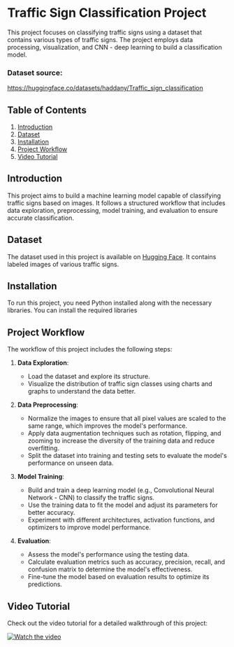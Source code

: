 # Traffic Sign Classification Project

This project focuses on classifying traffic signs using a dataset that contains various types of traffic signs. The project employs data processing, visualization, and CNN - deep learning  to build a classification model.

### Dataset source: 
https://huggingface.co/datasets/haddany/Traffic_sign_classification

## Table of Contents

1. [Introduction](#introduction)
2. [Dataset](#dataset)
3. [Installation](#installation)
4. [Project Workflow](#project-workflow)
5. [Video Tutorial](#video-tutorial)

## Introduction

This project aims to build a machine learning model capable of classifying traffic signs based on images. It follows a structured workflow that includes data exploration, preprocessing, model training, and evaluation to ensure accurate classification.

## Dataset

The dataset used in this project is available on [Hugging Face](https://huggingface.co/datasets/haddany/Traffic_sign_classification). It contains labeled images of various traffic signs.

## Installation

To run this project, you need Python installed along with the necessary libraries. You can install the required libraries
## Project Workflow

The workflow of this project includes the following steps:

1. **Data Exploration**:
   - Load the dataset and explore its structure.
   - Visualize the distribution of traffic sign classes using charts and graphs to understand the data better.

2. **Data Preprocessing**:
   - Normalize the images to ensure that all pixel values are scaled to the same range, which improves the model's performance.
   - Apply data augmentation techniques such as rotation, flipping, and zooming to increase the diversity of the training data and reduce overfitting.
   - Split the dataset into training and testing sets to evaluate the model's performance on unseen data.

3. **Model Training**:
   - Build and train a deep learning model (e.g., Convolutional Neural Network - CNN) to classify the traffic signs.
   - Use the training data to fit the model and adjust its parameters for better accuracy.
   - Experiment with different architectures, activation functions, and optimizers to improve model performance.

4. **Evaluation**:
   - Assess the model's performance using the testing data.
   - Calculate evaluation metrics such as accuracy, precision, recall, and confusion matrix to determine the model's effectiveness.
   - Fine-tune the model based on evaluation results to optimize its predictions.



## Video Tutorial

Check out the video tutorial for a detailed walkthrough of this project:

[![Watch the video](https://img.youtube.com/vi/oHYM43BKT5E/hqdefault.jpg)](https://www.youtube.com/watch?v=oHYM43BKT5E)


